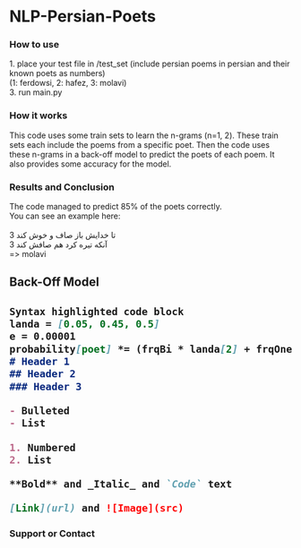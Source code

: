 <h1>NLP-Persian-Poets</h1>
<h3>How to use</h3>
1. place your test file in /test_set (include persian poems in persian and their known poets as numbers) <br>
(1: ferdowsi, 2: hafez, 3: molavi) <br>
3. run main.py <br>

<h3>How it works</h3>
This code uses some train sets to learn the n-grams (n=1, 2). These train sets each include the poems from a specific poet. Then the code uses these n-grams in a back-off model to predict the poets of each poem. It also provides some accuracy for the model. 

<h3>Results and Conclusion</h3>
The code managed to predict 85% of the poets correctly. <br>
You can see an example here:<br>
<br>3	تا خدایش باز صاف و خوش کند
<br>3	آنکه تیره کرد هم صافش کند
<br>
=> molavi


<h2> Back-Off Model<h2>

```markdown
Syntax highlighted code block
landa = [0.05, 0.45, 0.5]
e = 0.00001
probability[poet] *= (frqBi * landa[2] + frqOne * landa[1] + landa[0] * e)
# Header 1
## Header 2
### Header 3

- Bulleted
- List

1. Numbered
2. List

**Bold** and _Italic_ and `Code` text

[Link](url) and ![Image](src)
```

### Support or Contact

